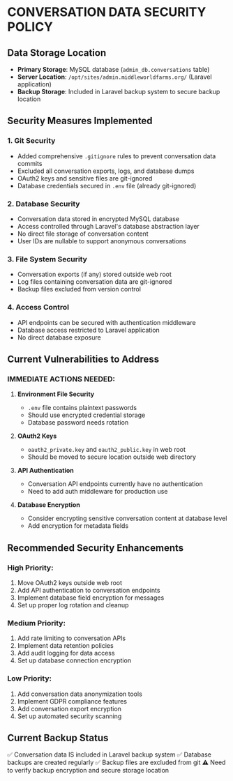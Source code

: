 # CONVERSATION DATA SECURITY POLICY

## Data Storage Location
- **Primary Storage**: MySQL database (`admin_db.conversations` table)
- **Server Location**: `/opt/sites/admin.middleworldfarms.org/` (Laravel application)
- **Backup Storage**: Included in Laravel backup system to secure backup location

## Security Measures Implemented

### 1. Git Security
- Added comprehensive `.gitignore` rules to prevent conversation data commits
- Excluded all conversation exports, logs, and database dumps
- OAuth2 keys and sensitive files are git-ignored
- Database credentials secured in `.env` file (already git-ignored)

### 2. Database Security
- Conversation data stored in encrypted MySQL database
- Access controlled through Laravel's database abstraction layer
- No direct file storage of conversation content
- User IDs are nullable to support anonymous conversations

### 3. File System Security
- Conversation exports (if any) stored outside web root
- Log files containing conversation data are git-ignored
- Backup files excluded from version control

### 4. Access Control
- API endpoints can be secured with authentication middleware
- Database access restricted to Laravel application
- No direct database exposure

## Current Vulnerabilities to Address

### IMMEDIATE ACTIONS NEEDED:

1. **Environment File Security**
   - `.env` file contains plaintext passwords
   - Should use encrypted credential storage
   - Database password needs rotation

2. **OAuth2 Keys**
   - `oauth2_private.key` and `oauth2_public.key` in web root
   - Should be moved to secure location outside web directory

3. **API Authentication**
   - Conversation API endpoints currently have no authentication
   - Need to add auth middleware for production use

4. **Database Encryption**
   - Consider encrypting sensitive conversation content at database level
   - Add encryption for metadata fields

## Recommended Security Enhancements

### High Priority:
1. Move OAuth2 keys outside web root
2. Add API authentication to conversation endpoints
3. Implement database field encryption for messages
4. Set up proper log rotation and cleanup

### Medium Priority:
1. Add rate limiting to conversation APIs
2. Implement data retention policies
3. Add audit logging for data access
4. Set up database connection encryption

### Low Priority:
1. Add conversation data anonymization tools
2. Implement GDPR compliance features
3. Add conversation export encryption
4. Set up automated security scanning

## Current Backup Status
✅ Conversation data IS included in Laravel backup system
✅ Database backups are created regularly
✅ Backup files are excluded from git
⚠️  Need to verify backup encryption and secure storage location
